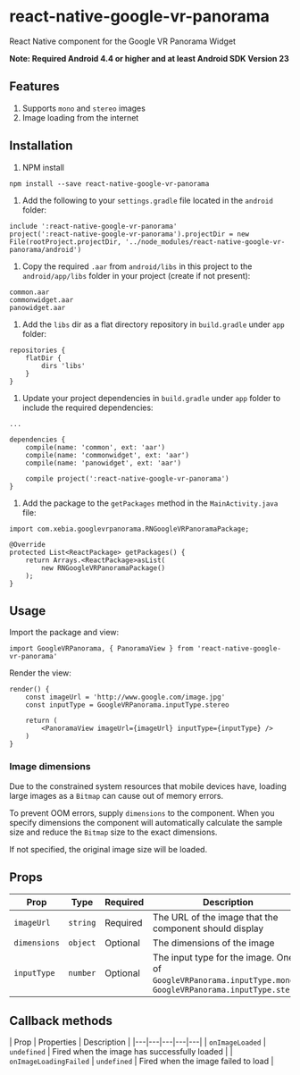 # react-native-google-vr-panorama
React Native component for the Google VR Panorama Widget

**Note: Required Android 4.4 or higher and at least Android SDK Version 23**

## Features

1. Supports `mono` and `stereo` images
1. Image loading from the internet

## Installation 

1. NPM install

```
npm install --save react-native-google-vr-panorama
```

1. Add the following to your `settings.gradle` file located in the `android` folder:

```
include ':react-native-google-vr-panorama'
project(':react-native-google-vr-panorama').projectDir = new File(rootProject.projectDir, '../node_modules/react-native-google-vr-panorama/android')
```

1. Copy the required `.aar` from `android/libs` in this project to  the `android/app/libs` folder in your project (create if not present):

```
common.aar
commonwidget.aar
panowidget.aar
```

1. Add the `libs` dir as a flat directory repository in `build.gradle` under `app` folder:

```
repositories {
    flatDir {
        dirs 'libs'
    }
}
```

1. Update your project dependencies in `build.gradle` under `app` folder to include the required dependencies:
 
```
... 

dependencies {
    compile(name: 'common', ext: 'aar')
    compile(name: 'commonwidget', ext: 'aar')
    compile(name: 'panowidget', ext: 'aar')

    compile project(':react-native-google-vr-panorama')
}
```

1. Add the package to the `getPackages` method in the `MainActivity.java` file:

```
import com.xebia.googlevrpanorama.RNGoogleVRPanoramaPackage;

@Override
protected List<ReactPackage> getPackages() {
    return Arrays.<ReactPackage>asList(
        new RNGoogleVRPanoramaPackage()
    );
}
```

## Usage

Import the package and view:

```
import GoogleVRPanorama, { PanoramaView } from 'react-native-google-vr-panorama'
```

Render the view:

```
render() {
    const imageUrl = 'http://www.google.com/image.jpg'
    const inputType = GoogleVRPanorama.inputType.stereo
    
    return (
        <PanoramaView imageUrl={imageUrl} inputType={inputType} />
    )
}
```

### Image dimensions

Due to the constrained system resources that mobile devices have, loading large images as a `Bitmap` can cause out of memory errors.

To prevent OOM errors, supply `dimensions` to the component. When you specify dimensions the component will automatically calculate the sample size and reduce the `Bitmap` size to the exact dimensions.

If not specified, the original image size will be loaded.

## Props

| Prop | Type | Required | Description | Default |
|---|---|---|---|---|
| `imageUrl` | `string` | Required | The URL of the image that the component should display | N/A |
| `dimensions` | `object` | Optional | The dimensions of the image | `{ width: 0, height: 0 }` |
| `inputType` | `number` | Optional | The input type for the image. One of `GoogleVRPanorama.inputType.mono`, `GoogleVRPanorama.inputType.stereo` | `GoogleVRPanorama.inputType.mono` |

## Callback methods

| Prop | Properties | Description |
|---|---|---|---|---|
| `onImageLoaded` | `undefined` | Fired when the image has successfully loaded |
| `onImageLoadingFailed` | `undefined` | Fired when the image failed to load |
